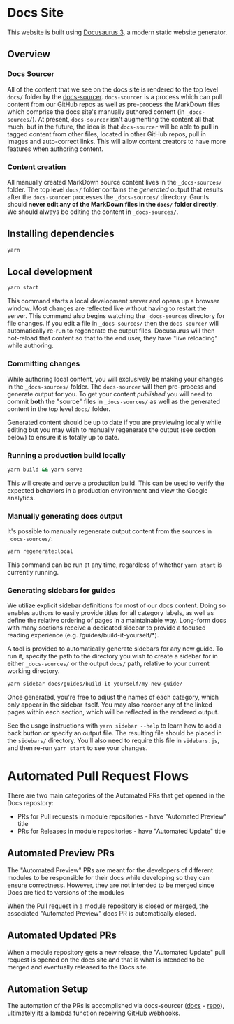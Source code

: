 # Docs Site

This website is built using [Docusaurus 3](https://docusaurus.io/), a modern
static website generator.

## Overview

### Docs Sourcer

All of the content that we see on the docs site is rendered to the top level
`docs/` folder by the
[docs-sourcer](https://github.com/gruntwork-io/docs-sourcer). `docs-sourcer` is
a process which can pull content from our GitHub repos as well as pre-process
the MarkDown files which comprise the docs site's manually authored content (in
`_docs-sources/`). At present, `docs-sourcer` isn't augmenting the content all
that much, but in the future, the idea is that `docs-sourcer` will be able to
pull in tagged content from other files, located in other GitHub repos, pull in
images and auto-correct links. This will allow content creators to have more
features when authoring content.

### Content creation

All manually created MarkDown source content lives in the `_docs-sources/`
folder. The top level `docs/` folder contains the _generated_ output that
results after the `docs-sourcer` processes the `_docs-sources/` directory.
Grunts should **never edit any of the MarkDown files in the `docs/` folder
directly**. We should always be editing the content in `_docs-sources/`.

## Installing dependencies

```sh
yarn
```

## Local development

```sh
yarn start
```

This command starts a local development server and opens up a browser window.
Most changes are reflected live without having to restart the server. This
command also begins watching the `_docs-sources` directory for file changes. If
you edit a file in `_docs-sources/` then the `docs-sourcer` will automatically
re-run to regenerate the output files. Docusaurus will then hot-reload that
content so that to the end user, they have "live reloading" while authoring.

### Committing changes

While authoring local content, you will exclusively be making your changes in
the `_docs-sources/` folder. The `docs-sourcer` will then pre-process and
generate output for you. To get your content _published_ you will need to commit
**both** the "source" files in `_docs-sources/` as well as the generated content
in the top level `docs/` folder.

Generated content should be up to date if you are previewing locally while
editing but you may wish to manually regenerate the output (see section below)
to ensure it is totally up to date.

### Running a production build locally

```sh
yarn build && yarn serve
```

This will create and serve a production build. This can be used to verify the
expected behaviors in a production environment and view the Google analytics.

### Manually generating docs output

It's possible to manually regenerate output content from the sources in
`_docs-sources/`:

```sh
yarn regenerate:local
```

This command can be run at any time, regardless of whether `yarn start` is
currently running.

### Generating sidebars for guides

We utilize explicit sidebar definitions for most of our docs content. Doing so enables authors to easily provide titles
for all category labels, as well as define the relative ordering of pages in a maintainable way. Long-form docs with
many sections receive a dedicated sidebar to provide a focused reading experience (e.g. /guides/build-it-yourself/\*).

A tool is provided to automatically generate sidebars for any new guide. To
run it, specify the path to the directory you wish to create a sidebar for in
either `_docs-sources/` or the output `docs/` path, relative to your current
working directory.

```sh
yarn sidebar docs/guides/build-it-yourself/my-new-guide/
```

Once generated, you're free to adjust the names of each category, which only
appear in the sidebar itself. You may also reorder any of the linked pages
within each section, which will be reflected in the rendered output.

See the usage instructions with `yarn sidebar --help` to learn how to add a
back button or specify an output file. The resulting file should be placed in
the `sidebars/` directory. You'll also need to require this file in
`sidebars.js`, and then re-run `yarn start` to see your changes.


# Automated Pull Request Flows
There are two main categories of the Automated PRs that get opened in the Docs repostory:
* PRs for Pull requests in module repositories - have "Automated Preview" title
* PRs for Releases in module repositories - have "Automated Update" title

## Automated Preview PRs
The "Automated Preview" PRs are meant for the developers of different modules to be responsible for their docs while developing so they can ensure correctness. However, they are not intended to be merged since Docs are tied to versions of the modules

When the Pull request in a module repository is closed or merged, the associated "Automated Preview" docs PR is automatically closed.

## Automated Updated PRs
When a module repository gets a new release, the "Automated Update" pull request is opened on the docs site and that is what is intended to be merged and eventually released to the Docs site.

## Automation Setup
The automation of the PRs is accomplished via docs-sourcer ([docs](https://github.com/gruntwork-io-team/dogfood-infrastructure-live/blob/main/OPERATOR.md#docs-sourcer) - [repo](https://github.com/gruntwork-io/docs-sourcer)), ultimately its a lambda function receiving GitHub webhooks.